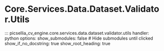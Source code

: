# Core.Services.Data.Dataset.Validator.Utils

::: picsellia_cv_engine.core.services.data.dataset.validator.utils
    handler: python
    options:
        show_submodules: false  # Hide submodules until clicked
        show_if_no_docstring: true
        show_root_heading: true
